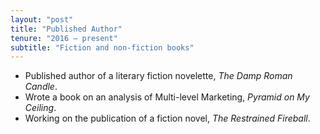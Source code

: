 ```yaml
---
layout: "post"
title: "Published Author"
tenure: "2016 – present"
subtitle: "Fiction and non-fiction books"
---
```


- Published author of a literary fiction novelette, _The Damp Roman Candle_.
- Wrote a book on an analysis of Multi-level Marketing, _Pyramid on My Ceiling_.
- Working on the publication of a fiction novel, _The Restrained Fireball_.
